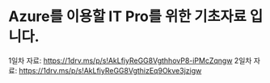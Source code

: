 # Azure를 이용할 IT Pro를 위한 기초자료 입니다.

1일차 자료: https://1drv.ms/p/s!AkLfiyReGG8VgthhovP8-iPMcZqngw
2일차 자료: https://1drv.ms/p/s!AkLfiyReGG8VgthizEq9Okve3jzigw